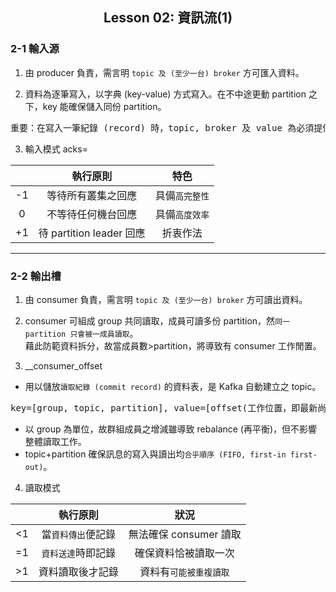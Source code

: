 <h2 align="center">Lesson 02: 資訊流(1)</h2>

### 2-1 輸入源
1. 由 producer 負責，需言明 `topic 及 (至少一台) broker` 方可匯入資料。

2. 資料為逐筆寫入，以字典 (key-value) 方式寫入。在不中途更動 partition 之下，key 能確保儲入同份 partition。
<pre>
重要：在寫入一筆紀錄 (record) 時，topic, broker 及 value 為必須提供；key 及 partition 則非必要。
</pre>

3. 輸入模式 acks=

|  | 執行原則 | 特色 |
| :---: | :---: | :---: |
| -1 | 等待所有叢集之回應 | 具備`高完整性` |
| 0 | 不等待任何機台回應 | 具備`高度效率` |
| +1 | 待 partition leader 回應 | 折衷作法 |

---
### 2-2 輸出槽
1. 由 consumer 負責，需言明 `topic 及 (至少一台) broker` 方可讀出資料。

2. consumer 可組成 group 共同讀取，成員可讀多份 partition，然`同一 partition 只會被一成員讀取`。<br>
藉此防範資料拆分，故當成員數>partition，將導致有 consumer 工作閒置。

3. __consumer_offset
- 用以儲放`讀取紀錄 (commit record)` 的資料表，是 Kafka 自動建立之 topic。
<pre>
key=[group, topic, partition], value=[offset(工作位置，即最新尚未讀取部分)]。
</pre>
- 以 group 為單位，故群組成員之增減雖導致 rebalance (再平衡)，但不影響整體讀取工作。
- topic+partition 確保訊息的寫入與讀出均`合乎順序 (FIFO, first-in first-out)`。

4. 讀取模式

|  | 執行原則 | 狀況 |
| :---: | :---: | :---: |
| <1 | 當`資料傳出`便記錄 | 無法確保 consumer 讀取 |
| =1 | `資料送達`時即記錄 | 確保資料恰被讀取一次 |
| >1 | 資料讀取後才記錄 | 資料有`可能被重複讀取` |
